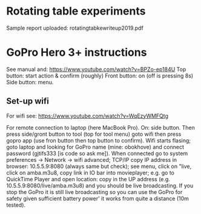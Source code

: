# Rotating table experiments

Sample report uploaded: rotatingtabkewriteup2019.pdf

# GoPro Hero 3+ instructions

See manual and: https://www.youtube.com/watch?v=BPZo-ep184U
Top button: start action & confirm (roughly) Front button: on (off is pressing 8s) Side button: menu.

## Set-up wifi

For wifi see: https://www.youtube.com/watch?v=WqEzyWMFQtg

For remote connection to laptop (here MacBook Pro).
On: side button. Then press side/gront button to tool (top for tool menu) goto wifi then press gopro app (use fron button then top button to confirm).
Wifi starts flasing; goto laptop and looking for GoPro name (mine: obokhove) and connect password (gjtifs333 [is code so ask me]).
When connected go to system preferences -> Network -> wifi advanced; TCP/IP copy IP address in browser: 10.5.5.9:8080 (always same but check); see menu, click on "live, click on amba.m3u8, copy link in IO bar into movieplayer; e.g. go to QuickTime Player and open location: copy in the UP address (e.g. 10.5.5.9:8080/live/amba.m3u8) and you should be live broadcasting. If you stop the GoPro it is still live broadcasting so you can use the GoPro for safety given sufficient battery power' it works from quite a distance (10m tested).



